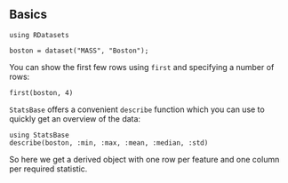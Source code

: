 <!--This file was generated, do not modify it.-->
## Basics

```julia:ex1
using RDatasets

boston = dataset("MASS", "Boston");
```

You can show the first few rows using `first` and specifying a number of rows:

```julia:ex2
first(boston, 4)
```

`StatsBase` offers a convenient `describe` function which you can use to quickly get an overview of the data:

```julia:ex3
using StatsBase
describe(boston, :min, :max, :mean, :median, :std)
```

So here we get a derived object with one row per feature and one column per required statistic.

